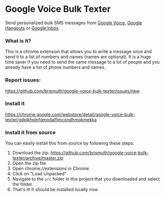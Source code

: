 # Google Voice Bulk Texter
Send personalized bulk SMS messages from [Google Voice](https://voice.google.com), [Google Hangouts](https://hangouts.google.com/) or [Google Inbox](https://inbox.google.com/).

### What is it?
This is a chrome extension that allows you to write a message once and send it to a list of numbers and names (names are optional). It is a huge time saver if you need to send the same message to a lot of people and you already have a list of phone numbers and names.

### Report issues:
https://github.com/brismuth/google-voice-bulk-texter/issues/new

### Install it
https://chrome.google.com/webstore/detail/google-voice-bulk-texter/gdplkhplnfgmodalfimcondhmokmekka

### Install it from source
You can easily install this from source by following these steps:
1. Download the zip: https://github.com/brismuth/google-voice-bulk-texter/archive/master.zip
2. Open the zip file
4. Open chrome://extensions in Chrome
5. Click on "Load Unpacked"
6. Navigate to the `src` folder in this project that you downloaded and select the folder
7. That's it! It should be installed locally now.
